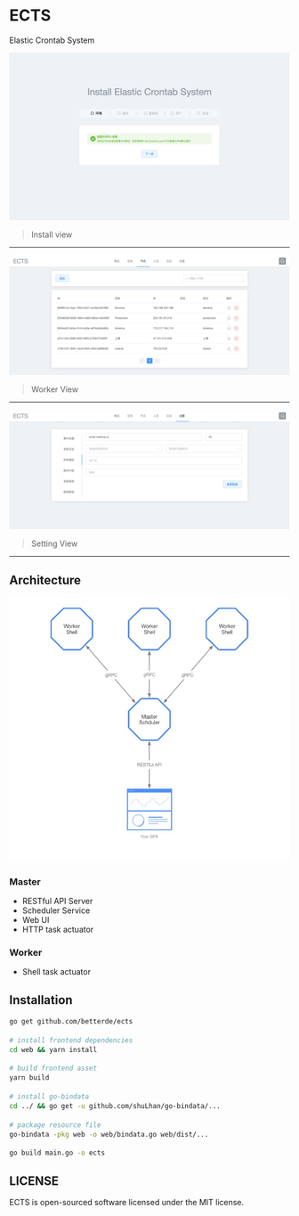 # ECTS

Elastic Crontab System

![install](web/overview/install_env.jpg)

> Install view
---

![dashboard](web/overview/worker.jpg)

> Worker View
---

![dashboard](web/overview/setting.jpg)

> Setting View
---

## Architecture

![dashboard](web/overview/architecture.jpg)

### Master 
* RESTful API Server
* Scheduler Service
* Web UI
* HTTP task actuator

### Worker
* Shell task actuator

## Installation

```bash
go get github.com/betterde/ects

# install frontend dependencies
cd web && yarn install

# build frontend asset
yarn build

# install go-bindata
cd ../ && go get -u github.com/shuLhan/go-bindata/...

# package resource file
go-bindata -pkg web -o web/bindata.go web/dist/...

go build main.go -o ects

```

## LICENSE
ECTS is open-sourced software licensed under the MIT license.